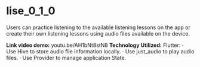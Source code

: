 # lise_0_1_0

Users can practice listening to the available listening lessons on the app or create their own listening lessons using audio files available on the device.

**Link video demo:** youtu.be/AH1bNt8stN8
**Technology Utilized:** 
Flutter: 
·	Use Hive to store audio file information locally.
·	Use just_audio to play audio files.
·	Use Provider to manage application State.

